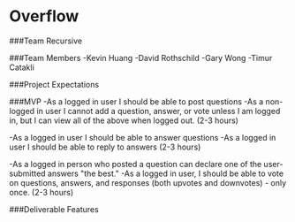 # Overflow

###Team Recursive

###Team Members
-Kevin Huang
-David Rothschild
-Gary Wong
-Timur Catakli

###Project Expectations

###MVP
-As a logged in user I should be able to post questions
-As a non-logged in user I cannot add a question, answer, or vote unless I am logged in, but I can view all of the above when logged out. (2-3 hours)

-As a logged in user I should be able to answer questions
-As a logged in user I should be able to reply to answers (2-3 hours)

-As a logged in person who posted a question can declare one of the user-submitted answers "the best."
-As a logged in user, I  should be able to vote on questions, answers, and responses (both upvotes and downvotes) - only once. (2-3 hours)





###Deliverable Features

